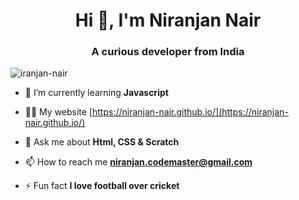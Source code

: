 <h1 align="center">Hi 👋, I'm Niranjan Nair</h1>
<h3 align="center">A curious developer from India</h3>

<p align="left"> <img src="https://komarev.com/ghpvc/?username=iranjan-nair&label=Profile%20views&color=0e75b6&style=flat" alt="iranjan-nair" /> </p>

- 🌱 I’m currently learning **Javascript**

- 👨‍💻 My website [https://niranjan-nair.github.io/](https://niranjan-nair.github.io/)

- 💬 Ask me about **Html, CSS & Scratch**

- 📫 How to reach me **niranjan.codemaster@gmail.com**

- ⚡ Fun fact **I love football over cricket**

